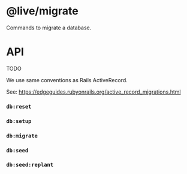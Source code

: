 # @live/migrate

Commands to migrate a database.

# API

TODO

We use same conventions as Rails ActiveRecord.

See: https://edgeguides.rubyonrails.org/active_record_migrations.html

### `db:reset`

### `db:setup`

### `db:migrate`

### `db:seed`

### `db:seed:replant`
